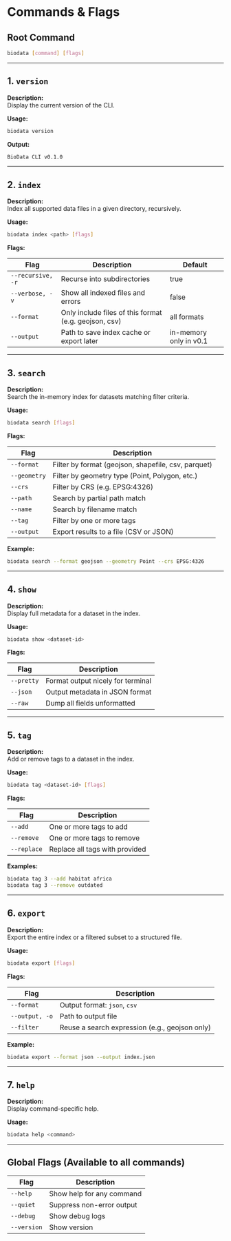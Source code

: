 # Commands & Flags

## Root Command

```bash
biodata [command] [flags]
```

---

## 1. `version`

**Description:**  
Display the current version of the CLI.

**Usage:**

```bash
biodata version
```

**Output:**

```bash
BioData CLI v0.1.0
```

---

## 2. `index`

**Description:**  
Index all supported data files in a given directory, recursively.

**Usage:**

```bash
biodata index <path> [flags]
```

**Flags:**

|Flag|Description|Default|
|---|---|---|
|`--recursive, -r`|Recurse into subdirectories|true|
|`--verbose, -v`|Show all indexed files and errors|false|
|`--format`|Only include files of this format (e.g. geojson, csv)|all formats|
|`--output`|Path to save index cache or export later|in-memory only in v0.1|

---

## 3. `search`

**Description:**  
Search the in-memory index for datasets matching filter criteria.

**Usage:**

```bash
biodata search [flags]
```

**Flags:**

|Flag|Description|
|---|---|
|`--format`|Filter by format (geojson, shapefile, csv, parquet)|
|`--geometry`|Filter by geometry type (Point, Polygon, etc.)|
|`--crs`|Filter by CRS (e.g. EPSG:4326)|
|`--path`|Search by partial path match|
|`--name`|Search by filename match|
|`--tag`|Filter by one or more tags|
|`--output`|Export results to a file (CSV or JSON)|

**Example:**

```bash
biodata search --format geojson --geometry Point --crs EPSG:4326
```

---

## 4. `show`

**Description:**  
Display full metadata for a dataset in the index.

**Usage:**

```bash
biodata show <dataset-id>
```

**Flags:**

|Flag|Description|
|---|---|
|`--pretty`|Format output nicely for terminal|
|`--json`|Output metadata in JSON format|
|`--raw`|Dump all fields unformatted|

---

## 5. `tag`

**Description:**  
Add or remove tags to a dataset in the index.

**Usage:**

```bash
biodata tag <dataset-id> [flags]
```

**Flags:**

|Flag|Description|
|---|---|
|`--add`|One or more tags to add|
|`--remove`|One or more tags to remove|
|`--replace`|Replace all tags with provided|

**Examples:**

```bash
biodata tag 3 --add habitat africa
biodata tag 3 --remove outdated
```

---

## 6. `export`

**Description:**  
Export the entire index or a filtered subset to a structured file.

**Usage:**

```bash
biodata export [flags]
```

**Flags:**

|Flag|Description|
|---|---|
|`--format`|Output format: `json`, `csv`|
|`--output, -o`|Path to output file|
|`--filter`|Reuse a search expression (e.g., geojson only)|

**Example:**

```bash
biodata export --format json --output index.json
```

---

## 7. `help`

**Description:**  
Display command-specific help.

**Usage:**

```bash
biodata help <command>
```

---

## Global Flags (Available to all commands)

|Flag|Description|
|---|---|
|`--help`|Show help for any command|
|`--quiet`|Suppress non-error output|
|`--debug`|Show debug logs|
|`--version`|Show version|
